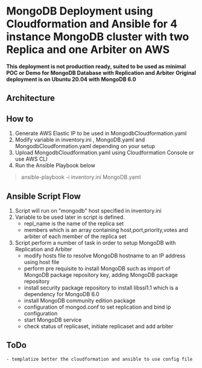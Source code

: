 
# MongoDB Deployment using Cloudformation and Ansible for 4 instance MongoDB cluster with two Replica and one Arbiter on AWS 

**This deployment is not production ready, suited to be used as minimal POC or Demo for MongoDB Database with Replication and Arbiter**
**Original deployment is on Ubuntu 20.04 with MongoDB 6.0**

## Architecture



## How to

1. Generate AWS Elastic IP to be used in MongodbCloudformation.yaml
2. Modify variable in inventory.ini , MongoDB.yaml and MongodbCloudformation.yaml depending on your setup 
3. Upload MongodbCloudformation.yaml using Cloudformation Console or use AWS CLI
4. Run the Ansible Playbook below

> ansible-playbook -i inventory.ini MongoDB.yaml


## Ansible Script Flow

1. Script will run on "mongodb" host specified in inventory.ini
2. Variable to be used later in script is defined. 
     - repl_name is the name of the replica set
     - members which is an array containing host,port,priority,votes and arbiter of each member of the replica set
3. Script perform a number of task in order to setup MongoDB with Replication and Arbiter
     - modify hosts file to resolve MongoDB hostname to an IP address using host file
     - perform pre requisite to install MongoDB such as import of MongoDB package repository key, adding MongoDB package repository
     - install security package repository to install libssl1.1 which is a dependency for MongoDB 6.0
     - install MongoDB community edition package
     - configuration of mongod.conf to set replication and bind ip configuration
     - start MongoDB service
     - check status of replicaset, initiate replicaset and add arbiter 

## ToDo 
    - templatize better the cloudformation and ansible to use config file


